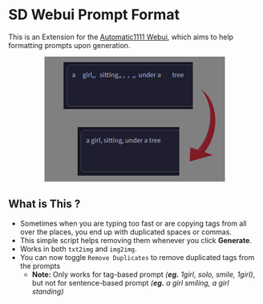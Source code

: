 # SD Webui Prompt Format
This is an Extension for the [Automatic1111 Webui](https://github.com/AUTOMATIC1111/stable-diffusion-webui), which aims to help formatting prompts upon generation.

<p align="center"><img src="Demo.jpg"></p>

## What is This ?
- Sometimes when you are typing too fast or are copying tags from all over the places, you end up with duplicated spaces or commas.
- This simple script helps removing them whenever you click **Generate**.
- Works in both `txt2img` and `img2img`.
- You can now toggle `Remove Duplicates` to remove duplicated tags from the prompts 
  - **Note:** Only works for tag-based prompt *(**eg.** 1girl, solo, smile, 1girl)*, but not for sentence-based prompt *(**eg.** a girl smiling, a girl standing)*
